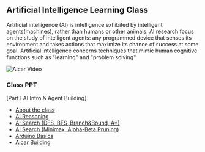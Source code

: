 ## Artificial Intelligence Learning Class

Artificial intelligence (AI) is intelligence exhibited by intelligent agents(machines), rather than humans or other animals. AI research focus on the study of intelligent agents: any programmed device that senses its environment and takes actions that maximize its chance of success at some goal. Artificial intelligence concerns techniques that mimic human cognitive functions such as "learning" and "problem solving".

![Aicar Video](https://github.com/luckh2/aiclass/raw/master/media/aicar.gif)

### Class PPT
[Part I AI Intro & Agent Building]

- [About the class](https://github.com/luckh2/aiclass/raw/master/ppt/AI2.pptx)
- [AI Reasoning](https://github.com/luckh2/aiclass/raw/master/ppt/reasoning.pptx)
- [AI Search (DFS, BFS, Branch&Bound, A*)](https://github.com/luckh2/aiclass/raw/master/ppt/search.pptx)
- [AI Search (Minimax, Alpha-Beta Pruning)](https://github.com/luckh2/aiclass/raw/master/ppt/search2.pptx)
- [Arduino Basics](https://github.com/luckh2/aiclass/raw/master/ppt/Arduino.pptx)
- [Aicar Building](https://github.com/luckh2/aiclass/raw/master/ppt/Aicar.pptx)
